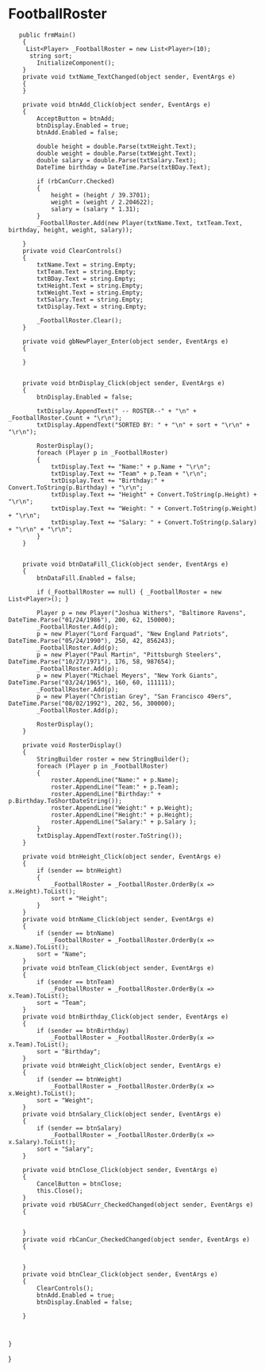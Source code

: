 # FootballRoster


       public frmMain()
        {
         List<Player> _FootballRoster = new List<Player>(10);
          string sort;
            InitializeComponent();
        }
        private void txtName_TextChanged(object sender, EventArgs e)
        {
        }

        private void btnAdd_Click(object sender, EventArgs e)
        {
            AcceptButton = btnAdd;
            btnDisplay.Enabled = true;
            btnAdd.Enabled = false;

            double height = double.Parse(txtHeight.Text);
            double weight = double.Parse(txtWeight.Text);
            double salary = double.Parse(txtSalary.Text);
            DateTime birthday = DateTime.Parse(txtBDay.Text);

            if (rbCanCurr.Checked)
            {
                height = (height / 39.3701);
                weight = (weight / 2.204622);
                salary = (salary * 1.31);
            }
            _FootballRoster.Add(new Player(txtName.Text, txtTeam.Text, birthday, height, weight, salary));

        }
        private void ClearControls()
        {
            txtName.Text = string.Empty;
            txtTeam.Text = string.Empty;
            txtBDay.Text = string.Empty;
            txtHeight.Text = string.Empty;
            txtWeight.Text = string.Empty;
            txtSalary.Text = string.Empty;
            txtDisplay.Text = string.Empty;

            _FootballRoster.Clear();
        }

        private void gbNewPlayer_Enter(object sender, EventArgs e)
        {

        }
        

        private void btnDisplay_Click(object sender, EventArgs e)
        {
            btnDisplay.Enabled = false;

            txtDisplay.AppendText(" -- ROSTER--" + "\n" + _FootballRoster.Count + "\r\n");
            txtDisplay.AppendText("SORTED BY: " + "\n" + sort + "\r\n" + "\r\n");

            RosterDisplay();
            foreach (Player p in _FootballRoster)
            {
                txtDisplay.Text += "Name:" + p.Name + "\r\n";
                txtDisplay.Text += "Team" + p.Team + "\r\n";
                txtDisplay.Text += "Birthday:" + Convert.ToString(p.Birthday) + "\r\n";
                txtDisplay.Text += "Height" + Convert.ToString(p.Height) + "\r\n";
                txtDisplay.Text += "Weight: " + Convert.ToString(p.Weight) + "\r\n";
                txtDisplay.Text += "Salary: " + Convert.ToString(p.Salary) + "\r\n" + "\r\n";
            }
        }


        private void btnDataFill_Click(object sender, EventArgs e)
        {
            btnDataFill.Enabled = false;

            if (_FootballRoster == null) { _FootballRoster = new List<Player>(); }

            Player p = new Player("Joshua Withers", "Baltimore Ravens", DateTime.Parse("01/24/1986"), 200, 62, 150000);
            _FootballRoster.Add(p);
            p = new Player("Lord Farquad", "New England Patriots", DateTime.Parse("05/24/1990"), 250, 42, 856243);
            _FootballRoster.Add(p);
            p = new Player("Paul Martin", "Pittsburgh Steelers", DateTime.Parse("10/27/1971"), 176, 58, 987654);
            _FootballRoster.Add(p);
            p = new Player("Michael Meyers", "New York Giants", DateTime.Parse("03/24/1965"), 160, 60, 111111);
            _FootballRoster.Add(p);
            p = new Player("Christian Grey", "San Francisco 49ers", DateTime.Parse("08/02/1992"), 202, 56, 300000);
            _FootballRoster.Add(p);

            RosterDisplay();
        }

        private void RosterDisplay()
        {
            StringBuilder roster = new StringBuilder();
            foreach (Player p in _FootballRoster)
            {
                roster.AppendLine("Name:" + p.Name);
                roster.AppendLine("Team:" + p.Team);
                roster.AppendLine("Birthday:" + p.Birthday.ToShortDateString());
                roster.AppendLine("Weight:" + p.Weight);
                roster.AppendLine("Height:" + p.Height);
                roster.AppendLine("Salary:" + p.Salary );
            }
            txtDisplay.AppendText(roster.ToString());
        }

        private void btnHeight_Click(object sender, EventArgs e)
        {
            if (sender == btnHeight)
            {
                _FootballRoster = _FootballRoster.OrderBy(x => x.Height).ToList();
                sort = "Height";
            }
        }
        private void btnName_Click(object sender, EventArgs e)
        {
            if (sender == btnName)
                _FootballRoster = _FootballRoster.OrderBy(x => x.Name).ToList();
            sort = "Name";
        }
        private void btnTeam_Click(object sender, EventArgs e)
        {
            if (sender == btnTeam)
                _FootballRoster = _FootballRoster.OrderBy(x => x.Team).ToList();
            sort = "Team";
        }
        private void btnBirthday_Click(object sender, EventArgs e)
        {
            if (sender == btnBirthday)
                _FootballRoster = _FootballRoster.OrderBy(x => x.Team).ToList();
            sort = "Birthday";
        }
        private void btnWeight_Click(object sender, EventArgs e)
        {
            if (sender == btnWeight)
                _FootballRoster = _FootballRoster.OrderBy(x => x.Weight).ToList();
            sort = "Weight";
        }
        private void btnSalary_Click(object sender, EventArgs e)
        {
            if (sender == btnSalary)
                _FootballRoster = _FootballRoster.OrderBy(x => x.Salary).ToList();
            sort = "Salary";
        }

        private void btnClose_Click(object sender, EventArgs e)
        {
            CancelButton = btnClose;
            this.Close();
        }
        private void rbUSACurr_CheckedChanged(object sender, EventArgs e)
        {


        }
        private void rbCanCur_CheckedChanged(object sender, EventArgs e)
        {


        }
        private void btnClear_Click(object sender, EventArgs e)
        {
            ClearControls();
            btnAdd.Enabled = true;
            btnDisplay.Enabled = false;

        }



    }
}

